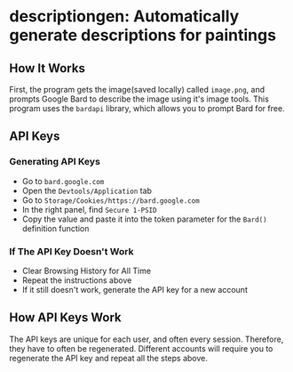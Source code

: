 # descriptiongen: Automatically generate descriptions for paintings

<h2>How It Works</h3>
<p>First, the program gets the image(saved locally) called <code>image.png</code>, and prompts Google Bard to describe the image using it's image tools. This program uses the <code>bardapi</code> library, which allows you to prompt Bard for free.</p>
<h2>API Keys</h2>
<h3>Generating API Keys</h3>
<p>
  <ul>
    <li>Go to <code>bard.google.com</code></li>
    <li>Open the <code>Devtools/Application</code> tab</li>
    <li>Go to <code>Storage/Cookies/https://bard.google.com</code></li>
    <li>In the right panel, find <code>Secure 1-PSID</code></li>
    <li>Copy the value and paste it into the token parameter for the <code>Bard()</code> definition function</li>
  </ul>
</p>
<h3>If The API Key Doesn't Work</h4>
<p>
  <ul>
    <li>Clear Browsing History for All Time</li>
    <li>Repeat the instructions above</li>
    <li>If it still doesn't work, generate the API key for a new account</li>
  </ul>
</p>
<h2>How API Keys Work</h2>
<p>The API keys are unique for each user, and often every session. Therefore, they have to often be regenerated. Different accounts will require you to regenerate the API key and repeat all the steps above.</p>
